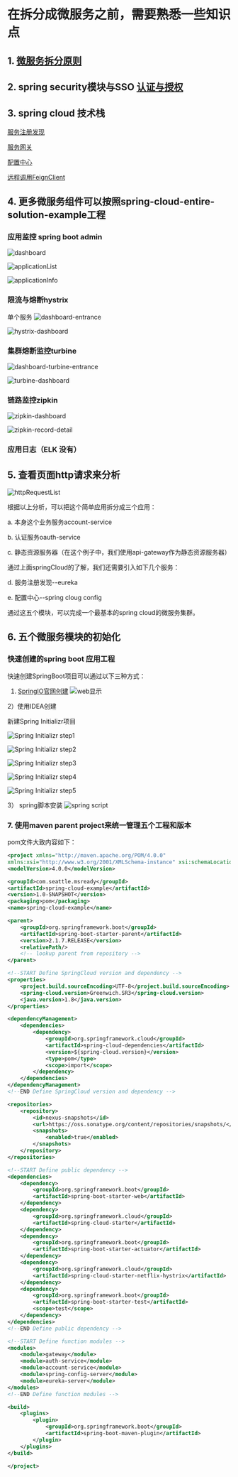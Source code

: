 # 在拆分成微服务之前，需要熟悉一些知识点

## 1. [微服务拆分原则](从单体应用到微服务理论原则.md)

## 2. spring security模块与SSO [认证与授权](springSecurity说明.md)

## 3. spring cloud 技术栈

[服务注册发现](eureka介绍.md)

[服务网关](zuul介绍.md)

[配置中心](springConfigServer介绍.md)

[远程调用FeignClient](SpringCloudFeign介绍.md)

## 4. 更多微服务组件可以按照spring-cloud-entire-solution-example工程

### 应用监控 spring boot admin

![dashboard](./images/springBootAdmin_dashboard.png)

![applicationList](./images/springBootAdmin_applicationList.png)

![applicationInfo](./images/springBootAdmin_applicationInfo.png)

### 限流与熔断hystrix

单个服务
![dashboard-entrance](./images/hystrix-dashboard-entrance.png)

![hystrix-dashboard](./images/hystrix-application-dashboard.png)

### 集群熔断监控turbine

![dashboard-turbine-entrance](./images/turbine-entrance.png)

![turbine-dashboard](./images/turbine-dashboard.png)

### 链路监控zipkin

![zipkin-dashboard](./images/turbine-dashboard.png)

![zipkin-record-detail](./images/zipkin-record-detail.png)

### 应用日志（ELK 没有）

## 5. 查看页面http请求来分析

![httpRequestList](./images/httpRequestList.png)

根据以上分析，可以把这个简单应用拆分成三个应用：

a. 本身这个业务服务account-service

b. 认证服务oauth-service

c. 静态资源服务器（在这个例子中，我们使用api-gateway作为静态资源服务器）

通过上面springCloud的了解，我们还需要引入如下几个服务：

d. 服务注册发现--eureka

e. 配置中心--spring cloug config

通过这五个模块，可以完成一个最基本的spring cloud的微服务集群。

## 6. 五个微服务模块的初始化

### 快速创建的spring boot 应用工程

快速创建SpringBoot项目可以通过以下三种方式：

1) [SpringIO官网创建](https://start.spring.io/)
![web显示](./images/1.1.0WEB.png)

2）使用IDEA创建

新建Spring Initializr项目

![Spring Initializr step1](./images/1.1.1IDE.png)

![Spring Initializr step2](./images/1.1.2IDE.png)

![Spring Initializr step3](./images/1.1.3IDE.png)

![Spring Initializr step4](./images/1.1.4IDE.png)

![Spring Initializr step5](./images/1.1.5IDE.png)

3） spring脚本安装
![spring script](./images/1.1.9SpringScript.gif)

### 7. 使用maven parent project来统一管理五个工程和版本

pom文件大致内容如下：

```xml
<project xmlns="http://maven.apache.org/POM/4.0.0" 
xmlns:xsi="http://www.w3.org/2001/XMLSchema-instance" xsi:schemaLocation="http://maven.apache.org/POM/4.0.0 http://maven.apache.org/xsd/maven-4.0.0.xsd">
<modelVersion>4.0.0</modelVersion>

<groupId>com.seattle.msready</groupId>
<artifactId>spring-cloud-example</artifactId>
<version>1.0-SNAPSHOT</version>
<packaging>pom</packaging>
<name>spring-cloud-example</name>

<parent>
    <groupId>org.springframework.boot</groupId>
    <artifactId>spring-boot-starter-parent</artifactId>
    <version>2.1.7.RELEASE</version>
    <relativePath/>
    <!-- lookup parent from repository -->
</parent>

<!--START Define SpringCloud version and dependency -->
<properties>
    <project.build.sourceEncoding>UTF-8</project.build.sourceEncoding>
    <spring-cloud.version>Greenwich.SR3</spring-cloud.version>
    <java.version>1.8</java.version>
</properties>

<dependencyManagement>
    <dependencies>
        <dependency>
            <groupId>org.springframework.cloud</groupId>
            <artifactId>spring-cloud-dependencies</artifactId>
            <version>${spring-cloud.version}</version>
            <type>pom</type>
            <scope>import</scope>
        </dependency>
    </dependencies>
</dependencyManagement>
<!--END Define SpringCloud version and dependency -->

<repositories>
    <repository>
        <id>nexus-snapshots</id>
        <url>https://oss.sonatype.org/content/repositories/snapshots/</url>
        <snapshots>
            <enabled>true</enabled>
        </snapshots>
    </repository>
</repositories>

<!--START Define public dependency -->
<dependencies>
    <dependency>
        <groupId>org.springframework.boot</groupId>
        <artifactId>spring-boot-starter-web</artifactId>
    </dependency>
    <dependency>
        <groupId>org.springframework.cloud</groupId>
        <artifactId>spring-cloud-starter</artifactId>
    </dependency>
    <dependency>
        <groupId>org.springframework.boot</groupId>
        <artifactId>spring-boot-starter-actuator</artifactId>
    </dependency>
    <dependency>
        <groupId>org.springframework.cloud</groupId>
        <artifactId>spring-cloud-starter-netflix-hystrix</artifactId>
    </dependency>
    <dependency>
        <groupId>org.springframework.boot</groupId>
        <artifactId>spring-boot-starter-test</artifactId>
        <scope>test</scope>
    </dependency>
</dependencies>
<!--END Define public dependency -->

<!--START Define function modules -->
<modules>
    <module>gateway</module>
    <module>auth-service</module>
    <module>account-service</module>
    <module>spring-config-server</module>
    <module>eureka-server</module>
</modules>
<!--END Define function modules -->

<build>
    <plugins>
        <plugin>
            <groupId>org.springframework.boot</groupId>
            <artifactId>spring-boot-maven-plugin</artifactId>
        </plugin>
    </plugins>
</build>

</project>
```
